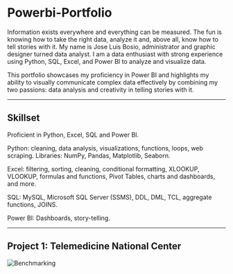 # Powerbi-Portfolio
Information exists everywhere and everything can be measured. The fun is knowing how to take the right data, analyze it and, above all, know how to tell stories with it. My name is Jose Luis Bosio, administrator and graphic designer turned data analyst. I am a data enthusiast with strong experience using Python, SQL, Excel, and Power BI to analyze and visualize data.


This portfolio showcases my proficiency in Power BI and highlights my ability to visually communicate complex data effectively by combining my two passions: data analysis and creativity in telling stories with it.

______________________________

## Skillset 

Proficient in Python, Excel, SQL and Power BI.

Python: cleaning, data analysis, visualizations, functions, loops, web scraping. Libraries: NumPy, Pandas, Matplotlib, Seaborn.

Excel: filtering, sorting, cleaning, conditional formatting, XLOOKUP, VLOOKUP, formulas and functions, Pivot Tables, charts and dashboards, and more.

SQL: MySQL, Microsoft SQL Server (SSMS), DDL, DML, TCL, aggregate functions, JOINS.

Power BI: Dashboards, story-telling.

_____________________________

## Project 1: Telemedicine National Center


![Benchmarking](https://github.com/jbossiob/powerbi-portfolio/assets/142426392/77991fd7-1466-47be-87be-d2d9db091d53)



